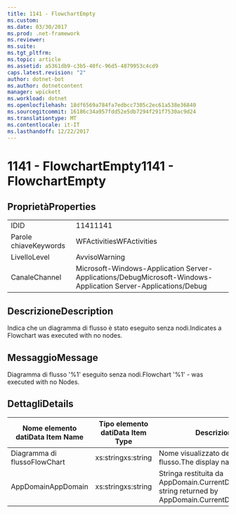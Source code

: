 ```yaml
---
title: 1141 - FlowchartEmpty
ms.custom: 
ms.date: 03/30/2017
ms.prod: .net-framework
ms.reviewer: 
ms.suite: 
ms.tgt_pltfrm: 
ms.topic: article
ms.assetid: a5361db9-c3b5-40fc-96d5-4879953c4cd9
caps.latest.revision: "2"
author: dotnet-bot
ms.author: dotnetcontent
manager: wpickett
ms.workload: dotnet
ms.openlocfilehash: 18df6569a784fa7edbcc7305c2ec61a538e36840
ms.sourcegitcommit: 16186c34a957fdd52e5db7294f291f7530ac9d24
ms.translationtype: MT
ms.contentlocale: it-IT
ms.lasthandoff: 12/22/2017
---
```

# <a name="1141---flowchartempty"></a><span data-ttu-id="ed530-102">1141 - FlowchartEmpty</span><span class="sxs-lookup"><span data-stu-id="ed530-102">1141 - FlowchartEmpty</span></span>
## <a name="properties"></a><span data-ttu-id="ed530-103">Proprietà</span><span class="sxs-lookup"><span data-stu-id="ed530-103">Properties</span></span>  
  
|||  
|-|-|  
|<span data-ttu-id="ed530-104">ID</span><span class="sxs-lookup"><span data-stu-id="ed530-104">ID</span></span>|<span data-ttu-id="ed530-105">1141</span><span class="sxs-lookup"><span data-stu-id="ed530-105">1141</span></span>|  
|<span data-ttu-id="ed530-106">Parole chiave</span><span class="sxs-lookup"><span data-stu-id="ed530-106">Keywords</span></span>|<span data-ttu-id="ed530-107">WFActivities</span><span class="sxs-lookup"><span data-stu-id="ed530-107">WFActivities</span></span>|  
|<span data-ttu-id="ed530-108">Livello</span><span class="sxs-lookup"><span data-stu-id="ed530-108">Level</span></span>|<span data-ttu-id="ed530-109">Avviso</span><span class="sxs-lookup"><span data-stu-id="ed530-109">Warning</span></span>|  
|<span data-ttu-id="ed530-110">Canale</span><span class="sxs-lookup"><span data-stu-id="ed530-110">Channel</span></span>|<span data-ttu-id="ed530-111">Microsoft-Windows-Application Server-Applications/Debug</span><span class="sxs-lookup"><span data-stu-id="ed530-111">Microsoft-Windows-Application Server-Applications/Debug</span></span>|  
  
## <a name="description"></a><span data-ttu-id="ed530-112">Descrizione</span><span class="sxs-lookup"><span data-stu-id="ed530-112">Description</span></span>  
 <span data-ttu-id="ed530-113">Indica che un diagramma di flusso è stato eseguito senza nodi.</span><span class="sxs-lookup"><span data-stu-id="ed530-113">Indicates a Flowchart was executed with no nodes.</span></span>  
  
## <a name="message"></a><span data-ttu-id="ed530-114">Messaggio</span><span class="sxs-lookup"><span data-stu-id="ed530-114">Message</span></span>  
 <span data-ttu-id="ed530-115">Diagramma di flusso '%1' eseguito senza nodi.</span><span class="sxs-lookup"><span data-stu-id="ed530-115">Flowchart '%1' - was executed with no Nodes.</span></span>  
  
## <a name="details"></a><span data-ttu-id="ed530-116">Dettagli</span><span class="sxs-lookup"><span data-stu-id="ed530-116">Details</span></span>  
  
|<span data-ttu-id="ed530-117">Nome elemento dati</span><span class="sxs-lookup"><span data-stu-id="ed530-117">Data Item Name</span></span>|<span data-ttu-id="ed530-118">Tipo elemento dati</span><span class="sxs-lookup"><span data-stu-id="ed530-118">Data Item Type</span></span>|<span data-ttu-id="ed530-119">Descrizione</span><span class="sxs-lookup"><span data-stu-id="ed530-119">Description</span></span>|  
|--------------------|--------------------|-----------------|  
|<span data-ttu-id="ed530-120">Diagramma di flusso</span><span class="sxs-lookup"><span data-stu-id="ed530-120">FlowChart</span></span>|<span data-ttu-id="ed530-121">xs:string</span><span class="sxs-lookup"><span data-stu-id="ed530-121">xs:string</span></span>|<span data-ttu-id="ed530-122">Nome visualizzato del diagramma di flusso.</span><span class="sxs-lookup"><span data-stu-id="ed530-122">The display name of the FlowChart.</span></span>|  
|<span data-ttu-id="ed530-123">AppDomain</span><span class="sxs-lookup"><span data-stu-id="ed530-123">AppDomain</span></span>|<span data-ttu-id="ed530-124">xs:string</span><span class="sxs-lookup"><span data-stu-id="ed530-124">xs:string</span></span>|<span data-ttu-id="ed530-125">Stringa restituita da AppDomain.CurrentDomain.FriendlyName.</span><span class="sxs-lookup"><span data-stu-id="ed530-125">The string returned by AppDomain.CurrentDomain.FriendlyName.</span></span>|
